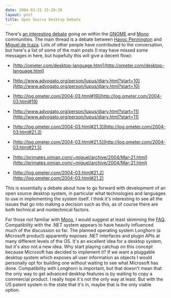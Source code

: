 ```yaml
---
date: 2004-03-21 15:29:26
layout: post
title: Open Source Desktop Debate
---
```


There's [an interesting debate](http://planet.gnome.org/) going on within the [GNOME](http://www.gnome.org) and [Mono](http://www.go-mono.com) communities. The main thread is a debate between [Havoc Pennington](http://log.ometer.com/) and [Miguel de Icaza](http://primates.ximian.com/~miguel/activity-log.php). Lots of other people have contributed to the conversation, but here's a list of some of the main posts (I may have missed some messages in here, but hopefully this will give a decent flow):




  * [http://ometer.com/desktop-language.html](http://ometer.com/desktop-language.html)


  * [http://www.advogato.org/person/lupus/diary.html?start=10](http://www.advogato.org/person/lupus/diary.html?start=10)


  * [http://log.ometer.com/2004-03.html#19](http://log.ometer.com/2004-03.html#19)


  * [http://www.advogato.org/person/lupus/diary.html?start=11](http://www.advogato.org/person/lupus/diary.html?start=11)


  * [http://log.ometer.com/2004-03.html#21.3](http://log.ometer.com/2004-03.html#21.3)


  * [http://log.ometer.com/2004-03.html#21.5](http://log.ometer.com/2004-03.html#21.5)


  * [http://primates.ximian.com/~miguel/archive/2004/Mar-21.html](http://primates.ximian.com/~miguel/archive/2004/Mar-21.html)


  * [http://log.ometer.com/2004-03.html#21.2](http://log.ometer.com/2004-03.html#21.2)


This is essentially a debate about how to go forward with development of an open source desktop system, in particular what technologies and languages to use in implementing the system itself. I think it's interesting to see all the issues that go into making a decision such as this, as of course there are both technical and nontechnical factors.

For those not familiar with [Mono](http://www.go-mono.com/), I would suggest at least skimming the [FAQ](http://www.go-mono.com/faq.html). Compatibility with the .NET system appears to have heavily influenced much of the discussion so far. The planned operating system Longhorn (a Microsoft product) apparently exposes .NET interfaces and plugin APIs at many different levels of the OS. It's an excellent idea for a desktop system, but it's also not a new idea. Why start playing catchup on this concept because Microsoft has decided to implement it? If we want a pluggable desktop system which exposes all user information as objects I would personally opt for building one without waiting to see what Microsoft has done. Compatibility with Longhorn is important, but that doesn't mean that the only way to get advanced desktop features is by waiting to copy a commercial product. I really hope it's not the only way at least. But with the US patent system in the state that it's in, maybe that is the only viable option.
